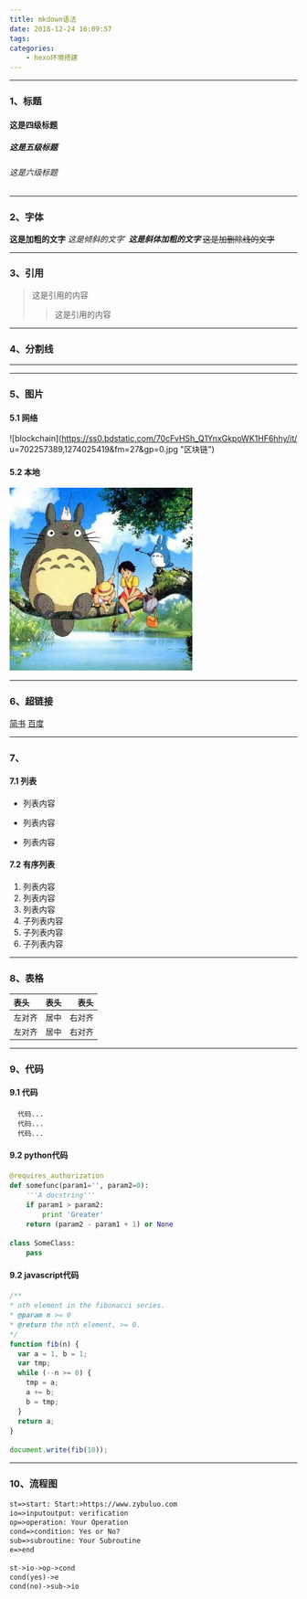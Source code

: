 ```yaml
---
title: mkdown语法
date: 2018-12-24 16:09:57
tags:
categories:
    - hexo环境搭建
---
```

---

### 1、标题

#### 这是四级标题
##### 这是五级标题
###### 这是六级标题

---

### 2、字体
**这是加粗的文字**
*这是倾斜的文字*`
***这是斜体加粗的文字***
~~这是加删除线的文字~~

---

### 3、引用
>这是引用的内容
>>这是引用的内容

---
### 4、分割线
---

---

### 5、图片
#### 5.1 网络
![blockchain](https://ss0.bdstatic.com/70cFvHSh_Q1YnxGkpoWK1HF6hhy/it/
u=702257389,1274025419&fm=27&gp=0.jpg "区块链")
#### 5.2 本地
![totoro](mkdown/totoro.jpg)

---

### 6、超链接
[简书](http://jianshu.com)
[百度](http://baidu.com)

---
### 7、

#### 7.1 列表
- 列表内容
+ 列表内容
* 列表内容

#### 7.2 有序列表
1. 列表内容
2. 列表内容
3. 列表内容
  1. 子列表内容
  2. 子列表内容
  3. 子列表内容

---

### 8、表格
表头|表头|表头
:--|:--:|--:
左对齐|居中|右对齐
左对齐|居中|右对齐

---

### 9、代码
#### 9.1 代码
```
  代码...
  代码...
  代码...
```
#### 9.2 python代码
```python
@requires_authorization
def somefunc(param1='', param2=0):
    '''A docstring'''
    if param1 > param2:
        print 'Greater'
    return (param2 - param1 + 1) or None

class SomeClass:
    pass
```
#### 9.2 javascript代码
``` javascript
/**
* nth element in the fibonacci series.
* @param n >= 0
* @return the nth element, >= 0.
*/
function fib(n) {
  var a = 1, b = 1;
  var tmp;
  while (--n >= 0) {
    tmp = a;
    a += b;
    b = tmp;
  }
  return a;
}

document.write(fib(10));
```

---

### 10、流程图
```flow
st=>start: Start:>https://www.zybuluo.com
io=>inputoutput: verification
op=>operation: Your Operation
cond=>condition: Yes or No?
sub=>subroutine: Your Subroutine
e=>end

st->io->op->cond
cond(yes)->e
cond(no)->sub->io
```
